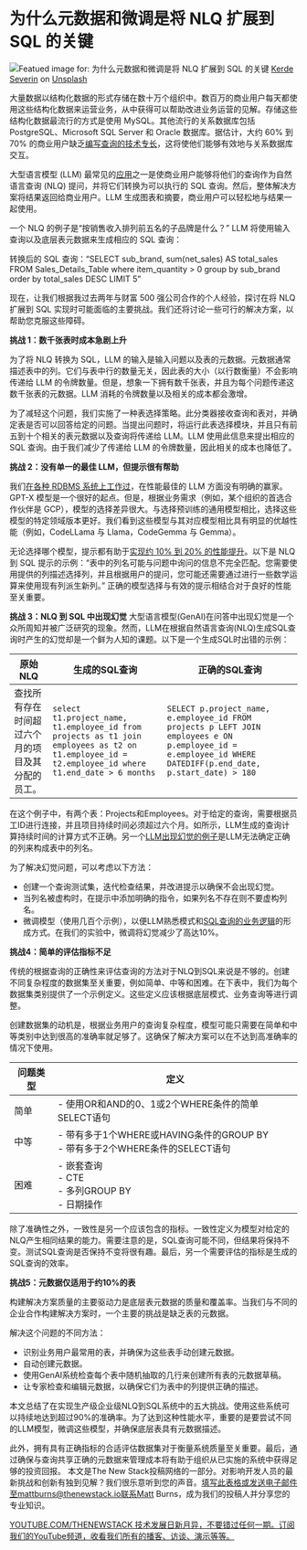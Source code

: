 # 为什么元数据和微调是将 NLQ 扩展到 SQL 的关键

![Featued image for: 为什么元数据和微调是将 NLQ 扩展到 SQL 的关键](https://cdn.thenewstack.io/media/2024/10/48bddca9-kerde-severin-4ghhdwjwuak-unsplash-1024x683.jpg)
[Kerde Severin](https://unsplash.com/@kseverin?utm_content=creditCopyText&utm_medium=referral&utm_source=unsplash) on [Unsplash](https://unsplash.com/photos/turned-on-macbook-4ghHDwjwUAk?utm_content=creditCopyText&utm_medium=referral&utm_source=unsplash)

大量数据以结构化数据的形式存储在数十万个组织中。数百万的商业用户每天都使用这些结构化数据来运营业务，从中获得可以帮助改进业务运营的见解。存储这些结构化数据最流行的方式是使用 MySQL。其他流行的关系数据库包括 PostgreSQL、Microsoft SQL Server 和 Oracle 数据库。据估计，大约 60% 到 70% 的商业用户缺乏[编写查询的技术专长](https://thenewstack.io/a-software-developers-guide-to-technical-writing/)，这将使他们能够有效地与关系数据库交互。

大型语言模型 (LLM) 最常见的[应用](https://thenewstack.io/building-llm-based-genai-applications-with-amazon-bedrock/)之一是使商业用户能够将他们的查询作为自然语言查询 (NLQ) 提问，并将它们转换为可以执行的 SQL 查询。然后，整体解决方案将结果返回给商业用户。LLM 生成图表和摘要，商业用户可以轻松地与结果一起使用。

一个 NLQ 的例子是“按销售收入排列前五名的子品牌是什么？” LLM 将使用输入查询以及底层表元数据来生成相应的 SQL 查询：

转换后的 SQL 查询：“SELECT sub_brand, sum(net_sales) AS total_sales FROM Sales_Details_Table where item_quantity > 0 group by sub_brand order by total_sales DESC LIMIT 5”

现在，让我们根据我过去两年与财富 500 强公司合作的个人经验，探讨在将 NLQ 扩展到 SQL 实现时可能面临的主要挑战。我们还将讨论一些可行的解决方案，以帮助您克服这些障碍。

**挑战 1：数千张表时成本急剧上升**

为了将 NLQ 转换为 SQL，LLM 的输入是输入问题以及表的元数据。元数据通常描述表中的列。它们与表中行的数量无关，因此表的大小（以行数衡量）不会影响传递给 LLM 的令牌数量。但是，想象一下拥有数千张表，并且为每个问题传递这数千张表的元数据。LLM 消耗的令牌数量以及相关的成本都会激增。

为了减轻这个问题，我们实施了一种表选择策略。此分类器接收查询和表对，并确定表是否可以回答给定的问题。当提出问题时，将运行此表选择模块，并且只有前五到十个相关的表元数据以及查询将传递给 LLM。LLM 使用此信息来提出相应的 SQL 查询。由于我们减少了传递给 LLM 的令牌数量，因此相关的成本也降低了。

**挑战 2：没有单一的最佳 LLM，但提示很有帮助**

我们[在各种 RDBMS 系统上工作过](https://thenewstack.io/putting-ai-to-work-systems-of-intelligence-and-actionable-agency/)，在性能最佳的 LLM 方面没有明确的赢家。GPT-X 模型是一个很好的起点。但是，根据业务需求（例如，某个组织的首选合作伙伴是 GCP），模型的选择差异很大。与选择预训练的通用模型相比，选择这些模型的特定领域版本更好。我们看到这些模型与其对应模型相比具有明显的优越性能（例如，CodeLLama 与 Llama，CodeGemma 与 Gemma）。

无论选择哪个模型，提示都有助于[实现约 10% 到 20% 的性能提升](https://thenewstack.io/5-tips-to-achieve-performance-engineering-at-scale/)。以下是 NLQ 到 SQL 提示的示例：“表中的列名可能与问题中询问的信息不完全匹配。您需要使用提供的列描述选择列，并且根据用户的提问，您可能还需要通过进行一些数学运算来使用现有列派生新列。” 正确的模型选择与有效的提示相结合对于良好的性能至关重要。

**挑战 3：NLQ 到 SQL 中出现幻觉**
大型语言模型(GenAI)在问答中出现幻觉是一个众所周知并被广泛研究的现象。然而，LLM在根据自然语言查询(NLQ)生成SQL查询时产生的幻觉却是一个鲜为人知的课题。以下是一个生成SQL时出错的示例：

原始NLQ | 生成的SQL查询 | 正确的SQL查询 |
---|---|---|
查找所有存在时间超过六个月的项目及其分配的员工。 | `select t1.project_name, t1.employee_id from projects as t1 join employees as t2 on t1.employee_id = t2.employee_id where t1.end_date > 6 months` | `SELECT p.project_name, e.employee_id FROM projects p LEFT JOIN employees e ON p.employee_id = e.employee_id WHERE DATEDIFF(p.end_date, p.start_date) > 180` |

在这个例子中，有两个表：Projects和Employees。对于给定的查询，需要根据员工ID进行连接，并且项目持续时间必须超过六个月。如所示，LLM生成的查询计算持续时间的计算方式不正确。另一个[LLM出现幻觉的例子](https://thenewstack.io/3-ways-to-stop-llm-hallucinations/)是LLM无法确定正确的列来构成表中的列名。

为了解决幻觉问题，可以考虑以下方法：

- 创建一个查询测试集，迭代检查结果，并改进提示以确保不会出现幻觉。
- 当列名被虚构时，在提示中添加明确的指令，如果列名不存在则不要虚构列名。
- 微调模型（使用几百个示例），以便LLM熟悉模式和[SQL查询的业务逻辑](https://thenewstack.io/sql-and-complex-queries-are-needed-for-real-time-analytics/)的形成方式。在我们的实验中，微调将幻觉减少了高达10%。

**挑战4：简单的评估指标不足**

传统的根据查询的正确性来评估查询的方法对于NLQ到SQL来说是不够的。创建不同复杂程度的数据集至关重要，例如简单、中等和困难。在下表中，我们为每个数据集类别提供了一个示例定义。这些定义应该根据底层模式、业务查询等进行调整。

创建数据集的动机是，根据业务用户的查询复杂程度，模型可能只需要在简单和中等类别中达到很高的准确率就足够了。这确保了解决方案可以在不达到高准确率的情况下使用。

问题类型 | 定义 |
---|---|
简单 | - 使用OR和AND的0、1或2个WHERE条件的简单SELECT语句 |
中等 | - 带有多于1个WHERE或HAVING条件的GROUP BY<br>- 带有多于2个WHERE条件的SELECT语句 |
困难 | - 嵌套查询<br>- CTE<br>- 多列GROUP BY<br>- 日期操作 |

除了准确性之外，一致性是另一个应该包含的指标。一致性定义为模型对给定的NLQ产生相同结果的能力。需要注意的是，SQL查询可能不同，但结果将保持不变。测试SQL查询是否保持不变将很有趣。最后，另一个需要评估的指标是生成的SQL查询的效率。

**挑战5：元数据仅适用于约10%的表**

构建解决方案质量的主要驱动力是底层表元数据的质量和覆盖率。当我们与不同的企业合作构建解决方案时，一个主要的挑战是缺乏表的元数据。

解决这个问题的不同方法：

- 识别业务用户最常用的表，并确保为这些表手动创建元数据。
- 自动创建元数据。
- 使用GenAI系统检查每个表中随机抽取的几行来创建所有表的元数据草稿。
- 让专家检查和编辑元数据，以确保它们为表中的列提供正确的描述。

本文总结了在实现生产级企业级NLQ到SQL系统中的五大挑战。使用这些系统可以持续地达到超过90%的准确率。为了达到这种性能水平，重要的是要尝试不同的LLM模型，微调这些模型，并确保底层表具有元数据描述。

此外，拥有具有正确指标的合适评估数据集对于衡量系统质量至关重要。最后，通过确保与查询共享正确的元数据来管理成本将有助于组织从已实施的系统中获得足够的投资回报。
本文是The New Stack投稿网络的一部分。对影响开发人员的最新挑战和创新有独到见解？我们很乐意听到您的声音。填写此表格或发送电子邮件至mattburns@thenewstack.io联系Matt Burns，成为我们的投稿人并分享您的专业知识。

[YOUTUBE.COM/THENEWSTACK 技术发展日新月异，不要错过任何一期。订阅我们的YouTube频道，收看我们所有的播客、访谈、演示等等。](https://youtube.com/thenewstack?sub_confirmation=1)